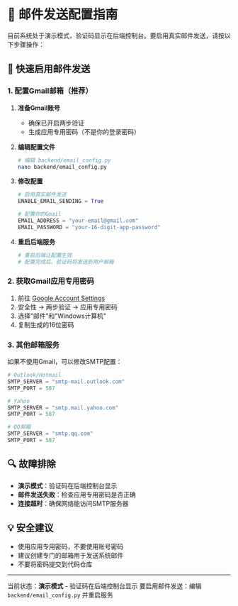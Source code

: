 # 📧 邮件发送配置指南

目前系统处于演示模式，验证码显示在后端控制台。要启用真实邮件发送，请按以下步骤操作：

## 🚀 快速启用邮件发送

### 1. 配置Gmail邮箱（推荐）

1. **准备Gmail账号**
   - 确保已开启两步验证
   - 生成应用专用密码（不是你的登录密码）

2. **编辑配置文件**
   ```bash
   # 编辑 backend/email_config.py
   nano backend/email_config.py
   ```

3. **修改配置**
   ```python
   # 启用真实邮件发送
   ENABLE_EMAIL_SENDING = True
   
   # 配置你的Gmail
   EMAIL_ADDRESS = "your-email@gmail.com"
   EMAIL_PASSWORD = "your-16-digit-app-password"
   ```

4. **重启后端服务**
   ```bash
   # 重启后端让配置生效
   # 配置完成后，验证码将发送到用户邮箱
   ```

### 2. 获取Gmail应用专用密码

1. 前往 [Google Account Settings](https://myaccount.google.com/)
2. 安全性 → 两步验证 → 应用专用密码
3. 选择"邮件"和"Windows计算机"
4. 复制生成的16位密码

### 3. 其他邮箱服务

如果不使用Gmail，可以修改SMTP配置：

```python
# Outlook/Hotmail
SMTP_SERVER = "smtp-mail.outlook.com"
SMTP_PORT = 587

# Yahoo
SMTP_SERVER = "smtp.mail.yahoo.com"
SMTP_PORT = 587

# QQ邮箱
SMTP_SERVER = "smtp.qq.com"
SMTP_PORT = 587
```

## 🔍 故障排除

- **演示模式**：验证码在后端控制台显示
- **邮件发送失败**：检查应用专用密码是否正确
- **连接超时**：确保网络能访问SMTP服务器

## 💡 安全建议

- 使用应用专用密码，不要使用账号密码
- 建议创建专门的邮箱用于发送系统邮件
- 不要将密码提交到代码仓库

---

当前状态：**演示模式** - 验证码在后端控制台显示
要启用邮件发送：编辑 `backend/email_config.py` 并重启服务
